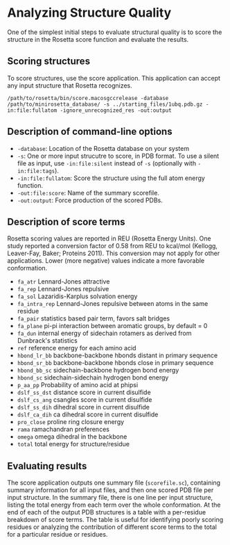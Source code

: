 Analyzing Structure Quality
===========================
One of the simplest initial steps to evaluate structural quality is to score the structure in the Rosetta score function and evaluate the results.

Scoring structures
------------------
To score structures, use the score application. This application can accept any input structure that Rosetta recognizes.

    /path/to/rosetta/bin/score.macosgccrelease -database /path/to/minirosetta_database/ -s ../starting_files/1ubq.pdb.gz -in:file:fullatom -ignore_unrecognized_res -out:output

Description of command-line options
-----------------------------------
* `-database`: Location of the Rosetta database on your system
* `-s`: One or more input strucutre to score, in PDB format.  To use a silent file as input, use `-in:file:silent` instead of `-s` (optionally with `-in:file:tags`).
* `-in:file:fullatom`: Score the structure using the full atom energy function.
* `-out:file:score`: Name of the summary scorefile.
* `-out:output`: Force production of the scored PDBs.

Description of score terms
--------------------------
Rosetta scoring values are reported in REU (Rosetta Energy Units). One study reported a conversion factor of 0.58 from REU to kcal/mol (Kellogg, Leaver-Fay, Baker; Proteins 2011). This conversion may not apply for other applications. Lower (more negative) values indicate a more favorable conformation.

* `fa_atr`          Lennard-Jones attractive
* `fa_rep`          Lennard-Jones repulsive
* `fa_sol`          Lazaridis-Karplus solvation energy
* `fa_intra_rep`    Lennard-Jones repulsive between atoms in the same residue
* `fa_pair`         statistics based pair term, favors salt bridges
* `fa_plane`        pi-pi interaction between aromatic groups, by default = 0
* `fa_dun`          internal energy of sidechain rotamers as derived from Dunbrack's statistics
* `ref`             reference energy for each amino acid
* `hbond_lr_bb`     backbone-backbone hbonds distant in primary sequence
* `hbond_sr_bb`     backbone-backbone hbonds close in primary sequence
* `hbond_bb_sc`     sidechain-backbone hydrogen bond energy
* `hbond_sc`        sidechain-sidechain hydrogen bond energy
* `p_aa_pp`         Probability of amino acid at phipsi
* `dslf_ss_dst`     distance score in current disulfide
* `dslf_cs_ang`     csangles score in current disulfide
* `dslf_ss_dih`     dihedral score in current disulfide
* `dslf_ca_dih`     ca dihedral score in current disulfide
* `pro_close`       proline ring closure energy
* `rama`            ramachandran preferences
* `omega`           omega dihedral in the backbone
* `total`           total energy for structure/residue

Evaluating results
------------------
The score application outputs one summary file (`scorefile.sc`), containing summary information for all input files, and then one scored PDB file per input structure.
In the summary file, there is one line per input structure, listing the total energy from each term over the whole conformation.
At the end of each of the output PDB structures is a table with a per-residue breakdown of score terms.
The table is useful for identifying poorly scoring residues or analyzing the contribution of different score terms to the total for a particular residue or residues.
